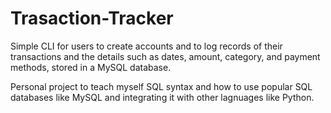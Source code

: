 # Trasaction-Tracker
Simple CLI for users to create accounts and to log records of their transactions and the details such as dates, amount, category, and payment methods, stored in a MySQL database.

Personal project to teach myself SQL syntax and how to use popular SQL databases like MySQL and integrating it with other lagnuages like Python.

